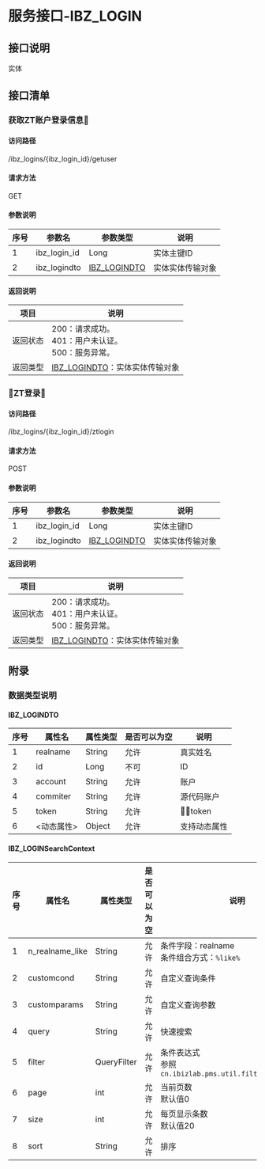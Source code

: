 # 服务接口-IBZ_LOGIN
## 接口说明
实体

## 接口清单
### 获取ZT账户登录信息
#### 访问路径
/ibz_logins/{ibz_login_id}/getuser

#### 请求方法
GET

#### 参数说明
| 序号 | 参数名 | 参数类型 | 说明 |
| ---- | ---- | ---- | ---- |
| 1 | ibz_login_id | Long | 实体主键ID |
| 2 | ibz_logindto | [IBZ_LOGINDTO](#IBZ_LOGINDTO) | 实体实体传输对象 |

#### 返回说明
| 项目 | 说明 |
| ---- | ---- |
| 返回状态 | 200：请求成功。<br>401：用户未认证。<br>500：服务异常。 |
| 返回类型 | [IBZ_LOGINDTO](#IBZ_LOGINDTO)：实体实体传输对象 |

### ZT登录
#### 访问路径
/ibz_logins/{ibz_login_id}/ztlogin

#### 请求方法
POST

#### 参数说明
| 序号 | 参数名 | 参数类型 | 说明 |
| ---- | ---- | ---- | ---- |
| 1 | ibz_login_id | Long | 实体主键ID |
| 2 | ibz_logindto | [IBZ_LOGINDTO](#IBZ_LOGINDTO) | 实体实体传输对象 |

#### 返回说明
| 项目 | 说明 |
| ---- | ---- |
| 返回状态 | 200：请求成功。<br>401：用户未认证。<br>500：服务异常。 |
| 返回类型 | [IBZ_LOGINDTO](#IBZ_LOGINDTO)：实体实体传输对象 |

## 附录
### 数据类型说明
#### IBZ_LOGINDTO
| 序号 | 属性名 | 属性类型 | 是否可以为空 | 说明 |
| ---- | ---- | ---- | ---- | ---- |
| 1 | realname | String | 允许 | 真实姓名 |
| 2 | id | Long | 不可 | ID |
| 3 | account | String | 允许 | 账户 |
| 4 | commiter | String | 允许 | 源代码账户 |
| 5 | token | String | 允许 | token |
| 6 | <动态属性> | Object | 允许 | 支持动态属性 |

#### IBZ_LOGINSearchContext
| 序号 | 属性名 | 属性类型 | 是否可以为空 | 说明 |
| ---- | ---- | ---- | ---- | ---- |
| 1 | n_realname_like | String | 允许 | 条件字段：realname<br>条件组合方式：`%like%` |
| 2 | customcond | String | 允许 | 自定义查询条件 |
| 3 | customparams | String | 允许 | 自定义查询参数 |
| 4 | query | String | 允许 | 快速搜索 |
| 5 | filter | QueryFilter | 允许 | 条件表达式<br>参照`cn.ibizlab.pms.util.filter.QueryFilter` |
| 6 | page | int | 允许 | 当前页数<br>默认值0 |
| 7 | size | int | 允许 | 每页显示条数<br>默认值20 |
| 8 | sort | String | 允许 | 排序 |
